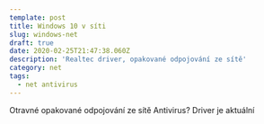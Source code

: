 ```yaml
---
template: post
title: Windows 10 v síti
slug: windows-net
draft: true
date: 2020-02-25T21:47:38.060Z
description: 'Realtec driver, opakované odpojování ze sítě'
category: net
tags:
  - net antivirus
---
```

Otravné opakované odpojování ze sítě
Antivirus?
Driver je aktuální
